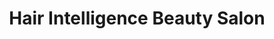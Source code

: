 ---
title: "Hair Intelligence Beauty Salon"
url: /vancouver/hair-intelligence-beauty-salon/
shop: Friseur
---